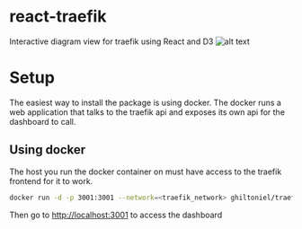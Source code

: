 # react-traefik

Interactive diagram view for traefik using React and D3
![alt text](https://image.ibb.co/enAZi5/Sans_titre.png "Screenshot")

# Setup
The easiest way to install the package is using docker. The docker runs a web application that talks to the traefik api and exposes its own api for the dashboard to call.

## Using docker
The host you run the docker container on must have access to the traefik frontend for it to work.
```sh
docker run -d -p 3001:3001 --network=<traefik_network> ghiltoniel/traefik-react
```

Then go to [http://localhost:3001](http://localhost:3001) to access the dashboard

